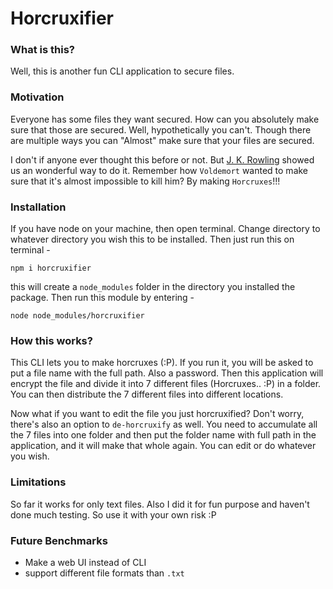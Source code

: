 # Horcruxifier

### What is this?
Well, this is another fun CLI application to secure files.

### Motivation
Everyone has some files they want secured. How can you absolutely make sure that those are secured. Well, hypothetically you can't. Though there are multiple ways you can "Almost" make sure that your files are secured.

I don't if anyone ever thought this before or not. But [J. K. Rowling](https://www.jkrowling.com/) showed us an wonderful way to do it. Remember how `Voldemort` wanted to make sure that it's almost impossible to kill him? By making `Horcruxes`!!!

### Installation
If you have node on your machine, then open terminal. Change directory to whatever directory you wish this to be installed. Then just run this on terminal - 
```
npm i horcruxifier
```

this will create a `node_modules` folder in the directory you installed the package. Then run this module by entering - 
```
node node_modules/horcruxifier
```

### How this works?
This CLI lets you to make horcruxes (:P). If you run it, you will be asked to put a file name with the full path. Also a password. Then this application will encrypt the file and divide it into 7 different files (Horcruxes.. :P) in a folder. You can then distribute the 7 different files into different locations.

Now what if you want to edit the file you just horcruxified? Don't worry, there's also an option to `de-horcruxify` as well. You need to accumulate all the 7 files into one folder and then put the folder name with full path in the application, and it will make that whole again. You can edit or do whatever you wish.

### Limitations
So far it works for only text files. Also I did it for fun purpose and haven't done much testing. So use it with your own risk :P 

### Future Benchmarks
- Make a web UI instead of CLI
- support different file formats than `.txt`